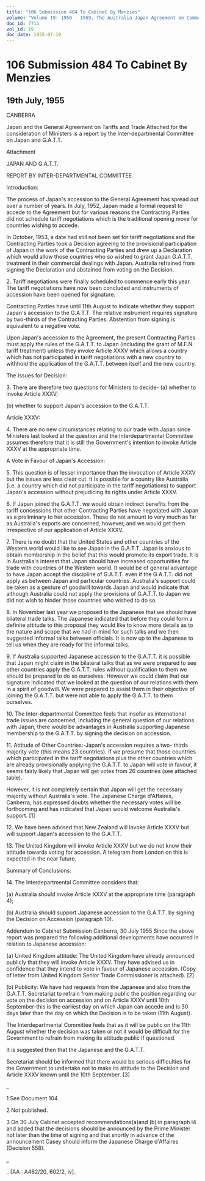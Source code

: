 ```yaml
---
title: "106 Submission 484 To Cabinet By Menzies"
volume: "Volume 19: 1950 - 1959, The Australia Japan Agreement on Commerce"
doc_id: 7711
vol_id: 19
doc_date: 1955-07-19
---
```


# 106 Submission 484 To Cabinet By Menzies

## 19th July, 1955

CANBERRA

Japan and the General Agreement on Tariffs and Trade Attached for the consideration of Ministers is a report by the Inter-departmental Committee on Japan and G.A.T.T.

Attachment

JAPAN AND G.A.T.T.

REPORT BY INTER-DEPARTMENTAL COMMITTEE

Introduction:

The process of Japan's accession to the General Agreement has spread out over a number of years. In July, 1952, Japan made a formal request to accede to the Agreement but for various reasons the Contracting Parties did not schedule tariff negotiations which is the traditional opening move for countries wishing to accede.

In October, 1953, a date had still not been set for tariff negotiations and the Contracting Parties took a Decision agreeing to the provisional participation of Japan in the work of the Contracting Parties and drew up a Declaration which would allow those countries who so wished to grant Japan G.A.T.T. treatment in their commercial dealings with Japan. Australia refrained from signing the Declaration and abstained from voting on the Decision.

2\. Tariff negotiations were finally scheduled to commence early this year. The tariff negotiations have now been concluded and instruments of accession have been opened for signature.

Contracting Parties have until 11th August to indicate whether they support Japan's accession to the G.A.T.T. The relative instrument requires signature by two-thirds of the Contracting Parties. Abstention from signing is equivalent to a negative vote.

Upon Japan's accession to the Agreement, the present Contracting Parties must apply the rules of the G.A.T.T. to Japan (including the grant of M.F.N. tariff treatment) unless they invoke Article XXXV which allows a country which has not participated in tariff negotiations with a new country to withhold the application of the G.A.T.T. between itself and the new country.

The Issues for Decision:

3\. There are therefore two questions for Ministers to decide- (a) whether to invoke Article XXXV;

(b) whether to support Japan's accession to the G.A.T.T.

Article XXXV:

4\. There are no new circumstances relating to our trade with Japan since Ministers last looked at the question and the Interdepartmental Committee assumes therefore that it is still the Government's intention to invoke Article XXXV at the appropriate time.

A Vote in Favour of Japan's Accession:

5\. This question is of lesser importance than the invocation of Article XXXV but the issues are less clear cut. It is possible for a country like Australia (i.e. a country which did not participate in the tariff negotiations) to support Japan's accession without prejudicing its rights under Article XXXV.

6\. If Japan joined the G.A.T.T. we would obtain indirect benefits from the tariff concessions that other Contracting Parties have negotiated with Japan as a preliminary to her accession. These do not amount to very much as far as Australia's exports are concerned, however, and we would get them irrespective of our application of Article XXXV.

7\. There is no doubt that the United States and other countries of the Western world would like to see Japan in the G.A.T.T. Japan is anxious to obtain membership in the belief that this would promote its export trade. It is in Australia's interest that Japan should have increased opportunities for trade with countries of the Western world. It would be of general advantage to have Japan accept the discipline of G.A.T.T. even if the G.A.T.T. did not apply as between Japan and particular countries. Australia's support could be taken as a gesture of goodwill towards Japan and would indicate that although Australia could not apply the provisions of G.A.T.T. to Japan we did not wish to hinder those countries who wished to do so.

8\. In November last year we proposed to the Japanese that we should have bilateral trade talks. The Japanese indicated that before they could form a definite attitude to this proposal they would like to know more details as to the nature and scope that we had in mind for such talks and we then suggested informal talks between officials. It is now up to the Japanese to tell us when they are ready for the informal talks.

9\. If Australia supported Japanese accession to the G.A.T.T. it is possible that Japan might claim in the bilateral talks that as we were prepared to see other countries apply the G.A.T.T. rules without qualification to them we should be prepared to do so ourselves. However we could claim that our signature indicated that we looked at the question of our relations with them in a spirit of goodwill. We were prepared to assist them in their objective of joining the G.A.T.T. but were not able to apply the G.A.T.T. to them ourselves.

10\. The Inter-departmental Committee feels that insofar as international trade issues are concerned, including the general question of our relations with Japan, there would be advantages in Australia supporting Japanese membership to the G.A.T.T. by signing the decision on accession.

11\. Attitude of Other Countries:-Japan's accession requires a two- thirds majority vote (this means 23 countries). If we presume that those countries which participated in the tariff negotiations plus the other countries which are already provisionally applying the G.A.T.T. to Japan will vote in favour, it seems fairly likely that Japan will get votes from 26 countries (see attached table).

However, it is not completely certain that Japan will get the necessary majority without Australia's vote. The Japanese Charge d'Affaires, Canberra, has expressed doubts whether the necessary votes will be forthcoming and has indicated that Japan would welcome Australia's support. [1]

12\. We have been advised that New Zealand will invoke Article XXXV but will support Japan's accession to the G.A.T.T.

13\. The United Kingdom will invoke Article XXXV but we do not know their attitude towards voting for accession. A telegram from London on this is expected in the near future.

Summary of Conclusions:

14\. The Interdepartmental Committee considers that:

(a) Australia should invoke Article XXXV at the appropriate time (paragraph 4);

(b) Australia should support Japanese accession to the G.A.T.T. by signing the Decision on Accession (paragraph 10).

Addendum to Cabinet Submission Canberra, 30 July 1955 Since the above report was prepared the following additional developments have occurred in relation to Japanese accession:

(a) United Kingdom attitude: The United Kingdom have already announced publicly that they will invoke Article XXXV. They have advised us in confidence that they intend to vote in favour of Japanese accession. (Copy of letter from United Kingdom Senior Trade Commissioner is attached). [2]

(b) Publicity: We have had requests from the Japanese and also from the G.A.T.T. Secretariat to refrain from making public the position regarding our vote on the decision on accession and on Article XXXV until 10th September-this is the earliest day on which Japan can accede and is 30 days later than the day on which the Decision is to be taken (11th August).

The Interdepartmental Committee feels that as it will be public on the 11th August whether the decision was taken or not it would be difficult for the Government to refrain from making its attitude public if questioned.

It is suggested then that the Japanese and the G.A.T.T.

Secretariat should be informed that there would be serious difficulties for the Government to undertake not to make its attitude to the Decision and Article XXXV known until the 10th September. [3]

_

1 See Document 104.

2 Not published.

3 On 30 July Cabinet accepted recommendations(a)and (b) in paragraph l4 and added that the decisions should be announced by the Prime Minister not later than the time of signing and that shortly in advance of the announcement Casey should inform the Japanese Charge d'Affaires (Decision 558).

_

_ [AA : A462/20, 602/2, iv]_
